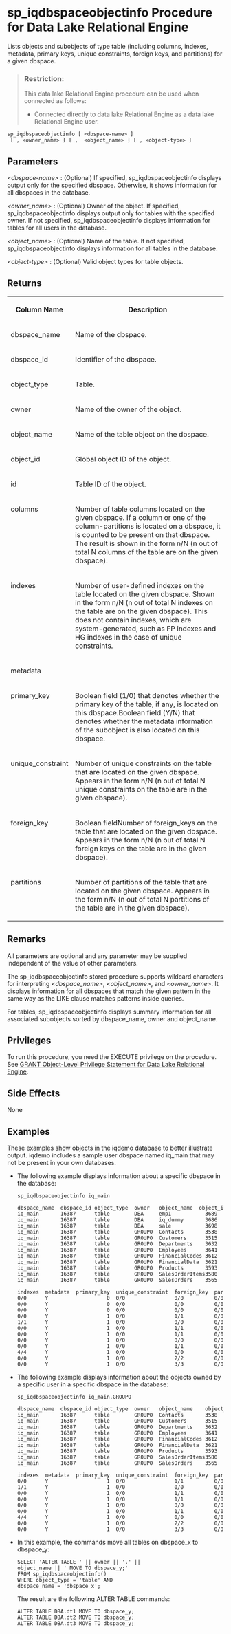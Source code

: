<!-- loioa5a4508c84f21015bbd8e6350bea7591 -->

# sp\_iqdbspaceobjectinfo Procedure for Data Lake Relational Engine

Lists objects and subobjects of type table \(including columns, indexes, metadata, primary keys, unique constraints, foreign keys, and partitions\) for a given dbspace.



> ### Restriction:  
> This data lake Relational Engine procedure can be used when connected as follows:
> 
> -   Connected directly to data lake Relational Engine as a data lake Relational Engine user.



```
sp_iqdbspaceobjectinfo [ <dbspace-name> ]
 [ , <owner_name> ] [ ,  <object_name> ] [ , <object-type> ]
```



<a name="loioa5a4508c84f21015bbd8e6350bea7591__iq_refbb_1521"/>

## Parameters

 *<dbspace-name\>*
 :   \(Optional\) If specified, sp\_iqdbspaceobjectinfo displays output only for the specified dbspace. Otherwise, it shows information for all dbspaces in the database.

  *<owner\_name\>*
 :   \(Optional\) Owner of the object. If specified, sp\_iqdbspaceobjectinfo displays output only for tables with the specified owner. If not specified, sp\_iqdbspaceobjectinfo displays information for tables for all users in the database.

  *<object\_name\>*
 :   \(Optional\) Name of the table. If not specified, sp\_iqdbspaceobjectinfo displays information for all tables in the database.

  *<object-type\>*
 :   \(Optional\) Valid object types for table objects.

 

<a name="loioa5a4508c84f21015bbd8e6350bea7591__section_un4_ppz_mbb"/>

## Returns


<table>
<tr>
<th valign="top">

Column Name



</th>
<th valign="top">

Description



</th>
</tr>
<tr>
<td valign="top">

dbspace\_name



</td>
<td valign="top">

Name of the dbspace.



</td>
</tr>
<tr>
<td valign="top">

dbspace\_id



</td>
<td valign="top">

Identifier of the dbspace.



</td>
</tr>
<tr>
<td valign="top">

object\_type



</td>
<td valign="top">

Table.



</td>
</tr>
<tr>
<td valign="top">

owner



</td>
<td valign="top">

Name of the owner of the object.



</td>
</tr>
<tr>
<td valign="top">

object\_name



</td>
<td valign="top">

Name of the table object on the dbspace.



</td>
</tr>
<tr>
<td valign="top">

object\_id



</td>
<td valign="top">

Global object ID of the object.



</td>
</tr>
<tr>
<td valign="top">

id



</td>
<td valign="top">

Table ID of the object.



</td>
</tr>
<tr>
<td valign="top">

columns



</td>
<td valign="top">

Number of table columns located on the given dbspace. If a column or one of the column-partitions is located on a dbspace, it is counted to be present on that dbspace. The result is shown in the form n/N \(n out of total N columns of the table are on the given dbspace\).



</td>
</tr>
<tr>
<td valign="top">

indexes



</td>
<td valign="top">

Number of user-defined indexes on the table located on the given dbspace. Shown in the form n/N \(n out of total N indexes on the table are on the given dbspace\). This does not contain indexes, which are system-generated, such as FP indexes and HG indexes in the case of unique constraints.



</td>
</tr>
<tr>
<td valign="top">

metadata



</td>
<td valign="top">

 



</td>
</tr>
<tr>
<td valign="top">

primary\_key



</td>
<td valign="top">

Boolean field \(1/0\) that denotes whether the primary key of the table, if any, is located on this dbspace.Boolean field \(Y/N\) that denotes whether the metadata information of the subobject is also located on this dbspace.



</td>
</tr>
<tr>
<td valign="top">

unique\_constraint



</td>
<td valign="top">

Number of unique constraints on the table that are located on the given dbspace. Appears in the form n/N \(n out of total N unique constraints on the table are in the given dbspace\).



</td>
</tr>
<tr>
<td valign="top">

foreign\_key



</td>
<td valign="top">

Boolean fieldNumber of foreign\_keys on the table that are located on the given dbspace. Appears in the form n/N \(n out of total N foreign keys on the table are in the given dbspace\).



</td>
</tr>
<tr>
<td valign="top">

partitions



</td>
<td valign="top">

Number of partitions of the table that are located on the given dbspace. Appears in the form n/N \(n out of total N partitions of the table are in the given dbspace\).



</td>
</tr>
</table>



<a name="loioa5a4508c84f21015bbd8e6350bea7591__iq_refbb_1523"/>

## Remarks

All parameters are optional and any parameter may be supplied independent of the value of other parameters.

The sp\_iqdbspaceobjectinfo stored procedure supports wildcard characters for interpreting *<dbspace\_name\>*, *<object\_name\>*, and *<owner\_name\>*. It displays information for all dbspaces that match the given pattern in the same way as the LIKE clause matches patterns inside queries.

For tables, sp\_iqdbspaceobjectinfo displays summary information for all associated subobjects sorted by dbspace\_name, owner and object\_name.



<a name="loioa5a4508c84f21015bbd8e6350bea7591__iq_refbb_1520"/>

## Privileges

To run this procedure, you need the EXECUTE privilege on the procedure. See [GRANT Object-Level Privilege Statement for Data Lake Relational Engine](../080-sql-statements/grant-object-level-privilege-statement-for-data-lake-relational-engine-a3e154f.md).



## Side Effects

None



<a name="loioa5a4508c84f21015bbd8e6350bea7591__iq_refbb_1525"/>

## Examples

These examples show objects in the iqdemo database to better illustrate output. iqdemo includes a sample user dbspace named iq\_main that may not be present in your own databases.

-   The following example displays information about a specific dbspace in the database:

    ```
    sp_iqdbspaceobjectinfo iq_main
    ```

    ```
    dbspace_name  dbspace_id object_type  owner   object_name  object_id  id  columns
    iq_main       16387      table        DBA     emp1           3689     741  4/4
    iq_main       16387      table        DBA     iq_dummy       3686     740  1/1
    iq_main       16387      table        DBA     sale           3698     742  4/4
    iq_main       16387      table        GROUPO  Contacts       3538     732  12/12
    iq_main       16387      table        GROUPO  Customers      3515     731  10/10
    iq_main       16387      table        GROUPO  Departments    3632     738  3/3
    iq_main       16387      table        GROUPO  Employees      3641     739  21/21
    iq_main       16387      table        GROUPO  FinancialCodes 3612     736  3/3
    iq_main       16387      table        GROUPO  FinancialData  3621     737  4/4
    iq_main       16387      table        GROUPO  Products       3593     735  8/8
    iq_main       16387      table        GROUPO  SalesOrderItems3580     734  5/5
    iq_main       16387      table        GROUPO  SalesOrders    3565     733  6/6
    
    indexes  metadata  primary_key  unique_constraint  foreign_key  partitions
    0/0      Y                   0  0/0                0/0          0/0
    0/0      Y                   0  0/0                0/0          0/0
    0/0      Y                   0  0/0                0/0          0/0
    0/0      Y                   1  0/0                1/1          0/0
    1/1      Y                   1  0/0                0/0          0/0
    0/0      Y                   1  0/0                1/1          0/0
    0/0      Y                   1  0/0                1/1          0/0
    0/0      Y                   1  0/0                0/0          0/0
    0/0      Y                   1  0/0                1/1          0/0
    4/4      Y                   1  0/0                0/0          0/0
    0/0      Y                   1  0/0                2/2          0/0
    0/0      Y                   1  0/0                3/3          0/0
    ```

-   The following example displays information about the objects owned by a specific user in a specific dbspace in the database:

    ```
    sp_iqdbspaceobjectinfo iq_main,GROUPO
    ```

    ```
    dbspace_name  dbspace_id object_type  owner   object_name    object_id  id  columns
    iq_main       16387      table        GROUPO  Contacts       3538       732 2/12
    iq_main       16387      table        GROUPO  Customers      3515       731 10/10
    iq_main       16387      table        GROUPO  Departments    3632       738 3/3
    iq_main       16387      table        GROUPO  Employees      3641       739 21/21
    iq_main       16387      table        GROUPO  FinancialCodes 3612       736 3/3
    iq_main       16387      table        GROUPO  FinancialData  3621       737 4/4
    iq_main       16387      table        GROUPO  Products       3593       735 8/8
    iq_main       16387      table        GROUPO  SalesOrderItems3580       734 5/5
    iq_main       16387      table        GROUPO  SalesOrders    3565       733 6/6
    
    indexes  metadata  primary_key  unique_constraint  foreign_key  partitions
    0/0      Y                   1  0/0                1/1          0/0
    1/1      Y                   1  0/0                0/0          0/0
    0/0      Y                   1  0/0                1/1          0/0
    0/0      Y                   1  0/0                1/1          0/0
    0/0      Y                   1  0/0                0/0          0/0
    0/0      Y                   1  0/0                1/1          0/0
    4/4      Y                   1  0/0                0/0          0/0
    0/0      Y                   1  0/0                2/2          0/0
    0/0      Y                   1  0/0                3/3          0/0
    ```

-   In this example, the commands move all tables on dbspace\_x to dbspace\_y:

    ```
    SELECT 'ALTER TABLE ' || owner || '.' || 
    object_name || ' MOVE TO dbspace_y;'
    FROM sp_iqdbspaceobjectinfo()
    WHERE object_type = 'table' AND
    dbspace_name = 'dbspace_x';
    ```

    The result are the following ALTER TABLE commands:

    ```
    ALTER TABLE DBA.dt1 MOVE TO dbspace_y;
    ALTER TABLE DBA.dt2 MOVE TO dbspace_y;
    ALTER TABLE DBA.dt3 MOVE TO dbspace_y;
    ```


